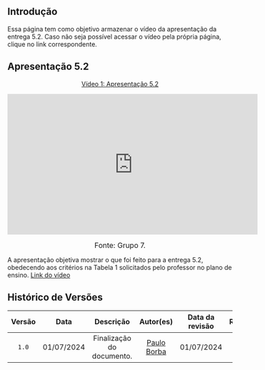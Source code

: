 
## Introdução

Essa página tem como objetivo armazenar o vídeo da apresentação da entrega 5.2. Caso não seja possível acessar o vídeo pela própria página, clique no link correspondente.

## Apresentação 5.2
<div align="center">
<p style="text-align: center"><a href="" target="blanket">Vídeo 1: Apresentação 5.2</a></p>
</div>

<iframe width="560" height="315" src="https://www.youtube.com/embed/TTnMrcIVM5U?si=0v_8LNB4ZdX_F6U5" title="YouTube video player" frameborder="0" allow="accelerometer; autoplay; clipboard-write; encrypted-media; gyroscope; picture-in-picture; web-share" referrerpolicy="strict-origin-when-cross-origin" allowfullscreen></iframe>


<font size="3"><p style="text-align: center">Fonte: Grupo 7.</p></font>


A apresentação objetiva mostrar o que foi feito para a entrega 5.2, obedecendo aos critérios na Tabela 1 solicitados pelo professor no plano de ensino. [Link do vídeo](https://www.youtube.com/embed/TTnMrcIVM5U?si=0v_8LNB4ZdX_F6U5)

## Histórico de Versões

| Versão | Data | Descrição | Autor(es) | Data da revisão | Revisor(es) |
| :--: | :--: | :--: | :--: | :--: | :--: |
|`1.0` | 01/07/2024 | Finalização do documento. |[Paulo Borba](https://github.com/paulohborba) | 01/07/2024 | Todos|
